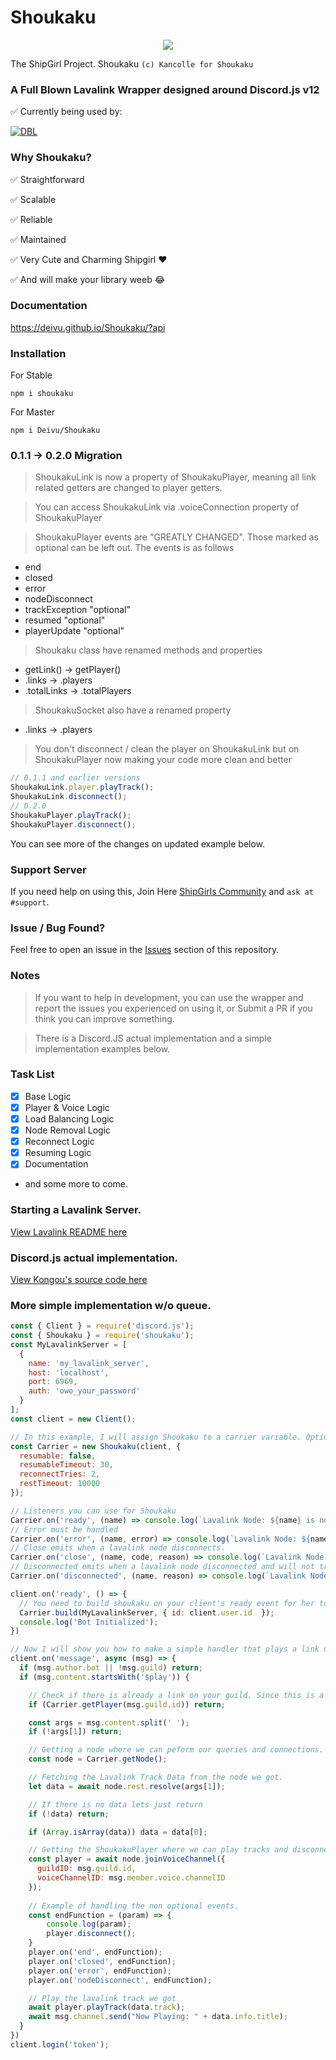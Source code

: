 # Shoukaku
<p align="center">
  <img src="https://vignette.wikia.nocookie.net/kancolle/images/b/b3/Shoukaku_Christmas_Full_Damaged.png/revision/latest/">
</p>

The ShipGirl Project. Shoukaku `(c) Kancolle for Shoukaku`

### A Full Blown Lavalink Wrapper designed around Discord.js v12

✅ Currently being used by: 

[![DBL](https://discordbots.org/api/widget/424137718961012737.svg)](https://discordbots.org/bot/424137718961012737)

### Why Shoukaku?
✅ Straightforward 

✅ Scalable

✅ Reliable

✅ Maintained

✅ Very Cute and Charming Shipgirl ❤

✅ And will make your library weeb 😂

### Documentation
https://deivu.github.io/Shoukaku/?api

### Installation
For Stable
```
npm i shoukaku
```
For Master
```
npm i Deivu/Shoukaku
```

### 0.1.1 -> 0.2.0 Migration
> ShoukakuLink is now a property of ShoukakuPlayer, meaning all link related getters are changed to player getters.

> You can access ShoukakuLink via .voiceConnection property of ShoukakuPlayer

> ShoukakuPlayer events are "GREATLY CHANGED". Those marked as optional can be left out.
The events is as follows
- end
- closed
- error
- nodeDisconnect
- trackException "optional"
- resumed "optional"
- playerUpdate "optional"

> Shoukaku class have renamed methods and properties
- getLink() -> getPlayer()
- .links -> .players
- .totalLinks -> .totalPlayers

> ShoukakuSocket also have a renamed property
- .links -> .players

> You don't disconnect / clean the player on ShoukakuLink but on ShoukakuPlayer now making your code more clean and better
```js
// 0.1.1 and earlier versions
ShoukakuLink.player.playTrack();
ShoukakuLink.disconnect();
// 0.2.0
ShoukakuPlayer.playTrack();
ShoukakuPlayer.disconnect();
```

You can see more of the changes on updated example below.

### Support Server
If you need help on using this, Join Here [ShipGirls Community](https://discordapp.com/invite/FVqbtGu) and `ask at #support`. 

### Issue / Bug Found?
Feel free to open an issue in the [Issues](https://github.com/Deivu/Shoukaku/issues) section of this repository.

### Notes 
> If you want to help in development, you can use the wrapper and report the issues you experienced on using it, or Submit a PR if you think you can improve something.

> There is a Discord.JS actual implementation and a simple implementation examples below.

### Task List
- [x] Base Logic
- [x] Player & Voice Logic 
- [x] Load Balancing Logic
- [x] Node Removal Logic
- [x] Reconnect Logic
- [x] Resuming Logic
- [x] Documentation
- and some more to come.

### Starting a Lavalink Server.
[View Lavalink README here](https://github.com/Frederikam/Lavalink/blob/master/README.md)

### Discord.js actual implementation.
[View Kongou's source code here](https://github.com/Deivu/Kongou)

### More simple implementation w/o queue.
```js
const { Client } = require('discord.js');
const { Shoukaku } = require('shoukaku');
const MyLavalinkServer = [
  {
    name: 'my_lavalink_server',
    host: 'localhost',
    port: 6969,
    auth: 'owo_your_password'
  }
];
const client = new Client();

// In this example, I will assign Shoukaku to a carrier variable. Options are the default options if nothing is specified
const Carrier = new Shoukaku(client, {
  resumable: false,
  resumableTimeout: 30,
  reconnectTries: 2,
  restTimeout: 10000 
});

// Listeners you can use for Shoukaku
Carrier.on('ready', (name) => console.log(`Lavalink Node: ${name} is now connected`));
// Error must be handled
Carrier.on('error', (name, error) => console.log(`Lavalink Node: ${name} emitted an error.`, error));
// Close emits when a lavalink node disconnects.
Carrier.on('close', (name, code, reason) => console.log(`Lavalink Node: ${name} closed with code ${code}. Reason: ${reason || 'No reason'}`));
// Disconnected emits when a lavalink node disconnected and will not try to reconnect again.
Carrier.on('disconnected', (name, reason) => console.log(`Lavalink Node: ${name} disconnected. Reason: ${reason || 'No reason'}`));

client.on('ready', () => {
  // You need to build shoukaku on your client's ready event for her to work like how its done in this example.
  Carrier.build(MyLavalinkServer, { id: client.user.id  });
  console.log('Bot Initialized');
})

// Now I will show you how to make a simple handler that plays a link on your chnanel. Async Await style
client.on('message', async (msg) => {
  if (msg.author.bot || !msg.guild) return;
  if (msg.content.startsWith('$play')) {

    // Check if there is already a link on your guild. Since this is a no queue implementation.
    if (Carrier.getPlayer(msg.guild.id)) return;

    const args = msg.content.split(' ');
    if (!args[1]) return;

    // Getting a node where we can peform our queries and connections.
    const node = Carrier.getNode();

    // Fetching the Lavalink Track Data from the node we got.
    let data = await node.rest.resolve(args[1]);

    // If there is no data lets just return
    if (!data) return;

    if (Array.isArray(data)) data = data[0];

    // Getting the ShoukakuPlayer where we can play tracks and disconnect once we dont need it anymore.
    const player = await node.joinVoiceChannel({
      guildID: msg.guild.id,
      voiceChannelID: msg.member.voice.channelID
    });
    
    // Example of handling the non optional events.
    const endFunction = (param) => {
        console.log(param);
        player.disconnect();
    }
    player.on('end', endFunction);
    player.on('closed', endFunction);
    player.on('error', endFunction);
    player.on('nodeDisconnect', endFunction);

    // Play the lavalink track we got
    await player.playTrack(data.track);
    await msg.channel.send("Now Playing: " + data.info.title);
  }
})
client.login('token');
```
